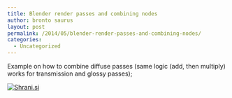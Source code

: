 ```yaml
---
title: Blender render passes and combining nodes
author: bronto saurus
layout: post
permalink: /2014/05/blender-render-passes-and-combining-nodes/
categories:
  - Uncategorized
---
```

Example on how to combine diffuse passes (same logic (add, then multiply) works for transmission and glossy passes);

[<img src="http://shrani.si/t/2x/F9/4JrEsTo2/blenderrenderpassesdiffu.jpg" style="border: 0px;" alt="Shrani.si" />][1]

 [1]: http://shrani.si/f/2x/F9/4JrEsTo2/blenderrenderpassesdiffu.png